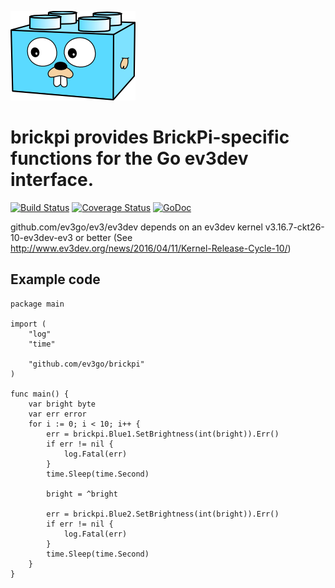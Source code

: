 ![Gopherbrick](gopherbrick.png)
# brickpi provides BrickPi-specific functions for the Go ev3dev interface.

[![Build Status](https://travis-ci.org/ev3go/brickpi.svg?branch=master)](https://travis-ci.org/ev3go/brickpi) [![Coverage Status](https://coveralls.io/repos/ev3go/brickpi/badge.svg?branch=master&service=github)](https://coveralls.io/github/ev3go/brickpi?branch=master) [![GoDoc](https://godoc.org/github.com/ev3go/brickpi?status.svg)](https://godoc.org/github.com/ev3go/brickpi)

github.com/ev3go/ev3/ev3dev depends on an ev3dev kernel v3.16.7-ckt26-10-ev3dev-ev3 or better (See http://www.ev3dev.org/news/2016/04/11/Kernel-Release-Cycle-10/)

## Example code

```
package main

import (
	"log"
	"time"

	"github.com/ev3go/brickpi"
)

func main() {
	var bright byte
	var err error
	for i := 0; i < 10; i++ {
		err = brickpi.Blue1.SetBrightness(int(bright)).Err()
		if err != nil {
			log.Fatal(err)
		}
		time.Sleep(time.Second)

		bright = ^bright

		err = brickpi.Blue2.SetBrightness(int(bright)).Err()
		if err != nil {
			log.Fatal(err)
		}
		time.Sleep(time.Second)
	}
}
```